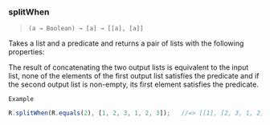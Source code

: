 ### splitWhen

> ```(a → Boolean) → [a] → [[a], [a]]```

Takes a list and a predicate and returns a pair of lists with the following properties:

The result of concatenating the two output lists is equivalent to the input list, none of the elements of the first output list satisfies the predicate and if the second output list is non-empty, its first element satisfies the predicate.

`Example`

```js
R.splitWhen(R.equals(2), [1, 2, 3, 1, 2, 3]);   //=> [[1], [2, 3, 1, 2, 3]]
```